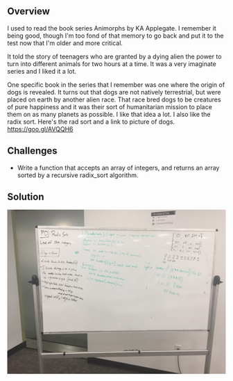## Overview
I used to read the book series Animorphs by KA Applegate. I remember it being good, though I'm too fond of that memory to go back and put it to the test now that I'm older and more critical.

It told the story of teenagers who are granted by a dying alien the power to turn into different animals for two hours at a time. It was a very imaginate series and I liked it a lot. 

One specific book in the series that I remember was one where the origin of dogs is revealed. It turns out that dogs are not natively terrestrial, but were placed on earth by another alien race. That race bred dogs to be creatures of pure happiness and it was their sort of humanitarian mission to place them on as many planets as possible. I like that idea a lot. I also like the radix sort. Here's the rad sort and a link to picture of dogs.
https://goo.gl/AVQQH6


## Challenges
* Write a function that accepts an array of integers, and returns an array sorted by a recursive radix_sort algorithm.

## Solution
![Solution](/../../../assets/38_radix_sort.JPG)
